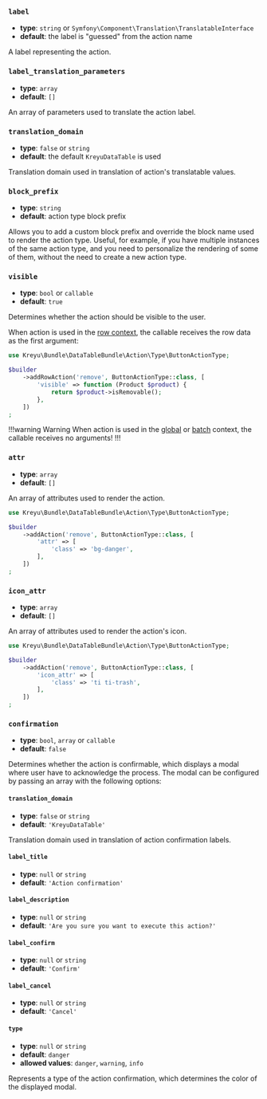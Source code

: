 ### `label`

- **type**: `string` or `Symfony\Component\Translation\TranslatableInterface` 
- **default**: the label is "guessed" from the action name

A label representing the action.

### `label_translation_parameters`

- **type**: `array`
- **default**: `[]`

An array of parameters used to translate the action label.

### `translation_domain`

- **type**: `false` or `string` 
- **default**: the default `KreyuDataTable` is used

Translation domain used in translation of action's translatable values.

### `block_prefix`

- **type**: `string` 
- **default**: action type block prefix

Allows you to add a custom block prefix and override the block name used to render the action type.
Useful, for example, if you have multiple instances of the same action type, and you need to personalize
the rendering of some of them, without the need to create a new action type.

### `visible`

- **type**: `bool` or `callable`
- **default**: `true`

Determines whether the action should be visible to the user.

When action is used in the [row context](../../../features/actions/row-actions.md), the callable receives the row data as the first argument:

```php
use Kreyu\Bundle\DataTableBundle\Action\Type\ButtonActionType;

$builder
    ->addRowAction('remove', ButtonActionType::class, [
        'visible' => function (Product $product) {
            return $product->isRemovable();
        },
    ])
;
```

!!!warning Warning
When action is used in the [global](../../../features/actions/global-actions.md) or [batch](../../../features/actions/batch-actions.md) context, the callable receives no arguments!
!!!

### `attr`

- **type**: `array` 
- **default**: `[]`

An array of attributes used to render the action.

```php
use Kreyu\Bundle\DataTableBundle\Action\Type\ButtonActionType;

$builder
    ->addAction('remove', ButtonActionType::class, [
        'attr' => [
            'class' => 'bg-danger',
        ],
    ])
;
```

### `icon_attr`

- **type**: `array`
- **default**: `[]`

An array of attributes used to render the action's icon.

```php
use Kreyu\Bundle\DataTableBundle\Action\Type\ButtonActionType;

$builder
    ->addAction('remove', ButtonActionType::class, [
        'icon_attr' => [
            'class' => 'ti ti-trash',
        ],
    ])
;
```

### `confirmation`

- **type**: `bool`, `array` or `callable`
- **default**: `false`

Determines whether the action is confirmable, which displays a modal where user have to acknowledge the process.
The modal can be configured by passing an array with the following options:

#### `translation_domain`

- **type**: `false` or `string`
- **default**: `'KreyuDataTable'`

Translation domain used in translation of action confirmation labels.

#### `label_title`

- **type**: `null` or `string`
- **default**: `'Action confirmation'` 

#### `label_description`

- **type**: `null` or `string`
- **default**: `'Are you sure you want to execute this action?'`

#### `label_confirm`

- **type**: `null` or `string`
- **default**: `'Confirm'`

#### `label_cancel`

- **type**: `null` or `string`
- **default**: `'Cancel'`

#### `type`

- **type**: `null` or `string`
- **default**: `danger`
- **allowed values**: `danger`, `warning`, `info`

Represents a type of the action confirmation, which determines the color of the displayed modal.
